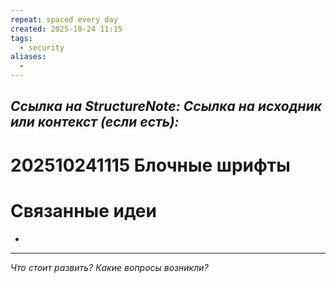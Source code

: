 ```yaml
---
repeat: spaced every day
created: 2025-10-24 11:15
tags:
  - security
aliases:
  -
---
```

*Ссылка на StructureNote:*
*Ссылка на исходник или контекст (если есть):*
-

# 202510241115 Блочные шрифты

# Связанные идеи

- 

---

*Что стоит развить? Какие вопросы возникли?*

